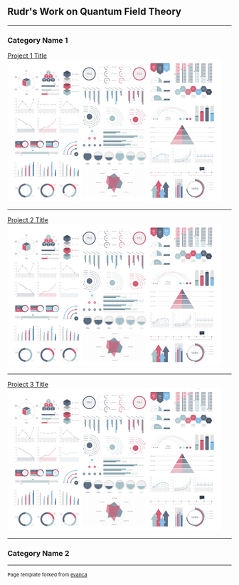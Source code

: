 ## Rudr's Work on Quantum Field Theory

---

### Category Name 1 

[Project 1 Title](/sample_page)
<img src="images/dummy_thumbnail.jpg?raw=true"/>

---
[Project 2 Title](/pdf/sample_presentation.pdf)
<img src="images/dummy_thumbnail.jpg?raw=true"/>

---
[Project 3 Title](http://example.com/)
<img src="images/dummy_thumbnail.jpg?raw=true"/>

---

### Category Name 2

---


<p style="font-size:11px">Page template forked from <a href="https://github.com/evanca/quick-portfolio">evanca</a></p>
